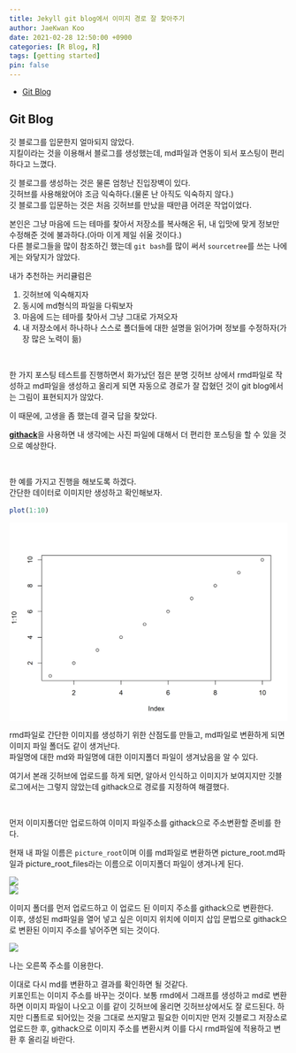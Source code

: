 ```yaml
---
title: Jekyll git blog에서 이미지 경로 잘 찾아주기
author: JaeKwan Koo
date: 2021-02-28 12:50:00 +0900
categories: [R Blog, R]
tags: [getting started]
pin: false
---
```


-   [Git Blog](#git-blog)

## Git Blog

깃 블로그를 입문한지 얼마되지 않았다.  
지킬이라는 것을 이용해서 블로그를 생성했는데, md파일과 연동이 되서
포스팅이 편리하다고 느꼈다.

깃 블로그를 생성하는 것은 물론 엄청난 진입장벽이 있다.  
깃허브를 사용해왔어야 조금 익숙하다.(물론 난 아직도 익숙하지 않다.)  
깃 블로그를 입문하는 것은 처음 깃허브를 만났을 때만큼 어려운 작업이었다.

본인은 그냥 마음에 드는 테마를 찾아서 저장소를 복사해온 뒤, 내 입맛에
맞게 정보만 수정해준 것에 불과하다.(아마 이게 제일 쉬울 것이다.)  
다른 블로그들을 많이 참조하긴 했는데 `git bash`를 많이 써서
`sourcetree`를 쓰는 나에게는 와닿지가 않았다.

내가 추천하는 커리큘럼은  
1. 깃허브에 익숙해지자  
2. 동시에 md형식의 파일을 다뤄보자  
3. 마음에 드는 테마를 찾아서 그냥 그대로 가져오자  
4. 내 저장소에서 하나하나 스스로 폴더들에 대한 설명을 읽어가며 정보를
수정하자(가장 많은 노력이 듦)

<br>

한 가지 포스팅 테스트를 진행하면서 화가났던 점은 분명 깃허브 상에서
rmd파일로 작성하고 md파일을 생성하고 올리게 되면 자동으로 경로가 잘
잡혔던 것이 git blog에서는 그림이 표현되지가 않았다.

이 때문에, 고생을 좀 했는데 결국 답을 찾았다.

[**githack**](https://raw.githack.com/)을 사용하면 내 생각에는 사진
파일에 대해서 더 편리한 포스팅을 할 수 있을 것으로 예상한다.

<br>

한 예를 가지고 진행을 해보도록 하겠다.  
간단한 데이터로 이미지만 생성하고 확인해보자.

``` r
plot(1:10)
```

<img src="picture_root_files/figure-gfm/unnamed-chunk-1-1.png" style="display: block; margin: auto;" />

rmd파일로 간단한 이미지를 생성하기 위한 산점도를 만들고, md파일로
변환하게 되면 이미지 파일 폴더도 같이 생겨난다.  
파일명에 대한 md와 파일명에 대한 이미지폴더 파일이 생겨났음을 알 수
있다.

여기서 본래 깃허브에 업로드를 하게 되면, 알아서 인식하고 이미지가
보여지지만 깃블로그에서는 그렇지 않았는데 githack으로 경로를 지정하여
해결했다.

<br>

먼저 이미지폴더만 업로드하여 이미지 파일주소를 githack으로 주소변환할
준비를 한다.

현재 내 파일 이름은 `picture_root`이며 이를 md파일로 변환하면
picture\_root.md파일과 picture\_root\_files라는 이름으로 이미지폴더
파일이 생겨나게 된다.

<img src="https://raw.githack.com/koojaekwan/koojaekwan.github.io/master/_posts/picture_root_files/figure-gfm/image1.png" style="display: block; margin: auto;"/>

<img src="https://raw.githack.com/koojaekwan/koojaekwan.github.io/master/_posts/picture_root_files/figure-gfm/image2.png" style="display: block; margin: auto;"/>

이미지 폴더를 먼저 업로드하고 이 업로드 된 이미지 주소를 githack으로
변환한다.  
이후, 생성된 md파일을 열어 넣고 싶은 이미지 위치에 이미지 삽입 문법으로
githack으로 변환된 이미지 주소를 넣어주면 되는 것이다.

<img src="https://raw.githack.com/koojaekwan/koojaekwan.github.io/master/_posts/picture_root_files/figure-gfm/githack_sample_pic.png" style="display: block; margin: auto;"/>

나는 오른쪽 주소를 이용한다.

이대로 다시 md를 변환하고 결과를 확인하면 될 것같다.  
키포인트는 이미지 주소를 바꾸는 것이다. 보통 rmd에서 그래프를 생성하고
md로 변환하면 이미지 파일이 나오고 이를 같이 깃허브에 올리면
깃허브상에서도 잘 로드된다. 하지만 디폴트로 되어있는 것을 그대로
쓰지말고 필요한 이미지만 먼저 깃블로그 저장소로 업로드한 후, githack으로
이미지 주소를 변환시켜 이를 다시 rmd파일에 적용하고 변환 후 올리길
바란다.
